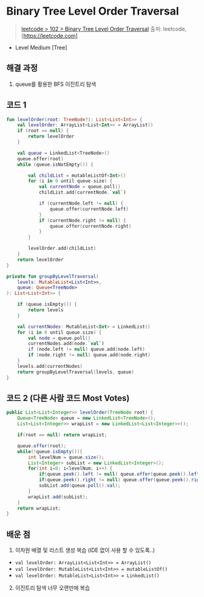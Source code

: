 # Binary Tree Level Order Traversal

> [leetcode > 102 > Binary Tree Level Order Traversal](https://leetcode.com/problems/binary-tree-level-order-traversal)
> 출처: leetcode, [https://leetcode.com]

- Level Medium [Tree]

## 해결 과정

1. queue를 활용한 BFS 이진트리 탐색


## 코드 1

``` kotlin (BFS)
fun levelOrder(root: TreeNode?): List<List<Int>> {
    val levelOrder: ArrayList<List<Int>> = ArrayList()
    if (root == null) {
        return levelOrder
    }

    val queue = LinkedList<TreeNode>()
    queue.offer(root)
    while (queue.isNotEmpty()) {

        val childList = mutableListOf<Int>()
        for (i in 0 until queue.size) {
            val currentNode = queue.poll()
            childList.add(currentNode.`val`)

            if (currentNode.left != null) {
                queue.offer(currentNode.left)
            }
            if (currentNode.right != null) {
                queue.offer(currentNode.right)
            }
        }

        levelOrder.add(childList)
    }
    return levelOrder
}
```

``` kotlin (재귀)
private fun groupByLevelTraversal(
    levels: MutableList<List<Int>>,
    queue: Queue<TreeNode>
): List<List<Int>> {

    if (queue.isEmpty()) {
        return levels
    }

    val currentNodes: MutableList<Int> = LinkedList()
    for (i in 0 until queue.size) {
        val node = queue.poll()
        currentNodes.add(node.`val`)
        if (node.left != null) queue.add(node.left)
        if (node.right != null) queue.add(node.right)
    }
    levels.add(currentNodes)
    return groupByLevelTraversal(levels, queue)
}
```

## 코드 2 (다른 사람 코드 Most Votes)

``` java
public List<List<Integer>> levelOrder(TreeNode root) {
    Queue<TreeNode> queue = new LinkedList<TreeNode>();
    List<List<Integer>> wrapList = new LinkedList<List<Integer>>();

    if(root == null) return wrapList;

    queue.offer(root);
    while(!queue.isEmpty()){
        int levelNum = queue.size();
        List<Integer> subList = new LinkedList<Integer>();
        for(int i=0; i<levelNum; i++) {
            if(queue.peek().left != null) queue.offer(queue.peek().left);
            if(queue.peek().right != null) queue.offer(queue.peek().right);
            subList.add(queue.poll().val);
        }
        wrapList.add(subList);
    }
    return wrapList;
}
```

## 배운 점
1. 이차원 배열 및 리스트 생성 복습 (IDE 없이 사용 할 수 있도록..)
 - `val levelOrder: ArrayList<List<Int>> = ArrayList()`
 - `val levelOrder: MutableList<List<Int>> = mutableListOf()`
 - `val levelOrder: MutableList<List<Int>> = LinkedList()`

2. 이진트리 탐색 너무 오랜만에 복습

